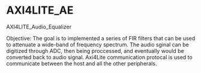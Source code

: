 # AXI4LITE_AE
AXI4LITE_Audio_Equalizer

Objective: 
  The goal is to implemented a series of FIR filters that can be used to attenuate a wide-band of frequency spectrum. The audio sginal can be digitized through ADC, then being proccessed, and eventually would be converted back to audio signal. Axi4Lite communication protocal is used to communicate between the host and all the other peripherals. 
